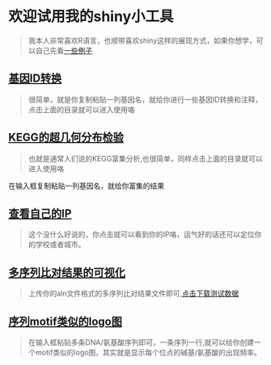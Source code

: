 # 欢迎试用我的shiny小工具 

> 我本人非常喜欢R语言，也顺带喜欢shiny这样的展现方式，如果你想学，可以自己先看[一些例子](https://github.com/rstudio/shiny-examples)

## [基因ID转换](http://www.biotrainee.com:3838/jmzeng/gene_list_annotation )
> 很简单，就是你复制粘贴一列基因名，就给你进行一些基因ID转换和注释，点击上面的目录就可以进入使用咯

## [KEGG的超几何分布检验](http://www.biotrainee.com:3838/jmzeng/kegg_enrichment )
> 也就是通常人们说的KEGG富集分析,也很简单，同样点击上面的目录就可以进入使用咯

在输入框复制粘贴一列基因名，就给你富集的结果 

## [查看自己的IP](http://www.biotrainee.com:3838/jmzeng/knowYourIP2/ )
> 这个没什么好说的，你点击就可以看到你的IP咯，运气好的话还可以定位你的学校或者城市。

## [多序列比对结果的可视化](http://www.biotrainee.com:3838/jmzeng/msaR/)
> 上传你的aln文件格式的多序列比对结果文件即可,[点击下载测试数据](http://www.biotrainee.com:3838/jmzeng/msaR/AHBA.aln)

## [序列motif类似的logo图](http://www.biotrainee.com:3838/jmzeng/seqlogo/)
> 在输入框粘贴多条DNA/氨基酸序列即可，一条序列一行,就可以给你创建一个motif类似的logo图，其实就是显示每个位点的碱基/氨基酸的出现频率。












